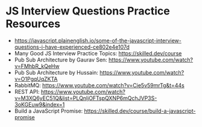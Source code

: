 # JS Interview Questions Practice Resources

- https://javascript.plainenglish.io/some-of-the-javascript-interview-questions-i-have-experienced-ce802e4e107d
- Many Good JS Interview Practice Topics: https://skilled.dev/course
- Pub Sub Architecture by Gaurav Sen: https://www.youtube.com/watch?v=FMhbR_kQeHw
- Pub Sub Architecture by Hussain: https://www.youtube.com/watch?v=O1PgqUqZKTA
- RabbitMQ: https://www.youtube.com/watch?v=Cie5v59mrTg&t=44s
- REST API: https://www.youtube.com/watch?v=M3XQ6yEC51Q&list=PLQnljOFTspQXNP6mQchJVP3S-3oKGEuw9&index=1
- Build a JavaScript Promise: https://skilled.dev/course/build-a-javascript-promise